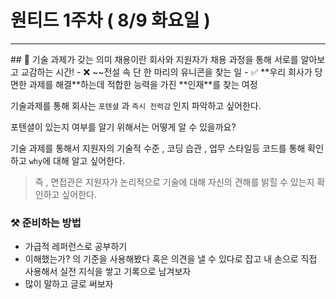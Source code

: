 # 원티드 1주차 ( 8/9 화요일 )

<hr>
## 📖 기술 과제가 갖는 의미
채용이란 회사와 지원자가 채용 과정을 통해 서로를 알아보고 교감하는 시간!
- ❌ ~~전설 속 단 한 마리의 유니콘을 찾는 일
- ✅ **우리 회사가 당면한 과제를 해결**하는데 적합한 능력을 가진 **인재**를 찾는 여정

기술과제를 통해 회사는 `포텐셜` 과 `즉시 전력감` 인지 파악하고 싶어한다.

포텐셜이 있는지 여부를 알기 위해서는 어떻게 알 수 있을까요?

기술 과제를 통해서 지원자의 기술적 수준 , 코딩 습관 , 업무 스타일등 코드를 통해 확인하고 `why`에 대해 알고 싶어한다.

> 즉 , 면접관은 지원자가 논리적으로 기술에 대해 자신의 견해를 밝힐 수 있는지 확인하고 싶어한다.

### ⚒️ 준비하는 방법

- 가급적 레퍼런스로 공부하기
- 이해했는가? 의 기준을 사용해봤다 혹은 의견을 낼 수 있다로 잡고 내 손으로 직접 사용해서 실전 지식을 쌓고 기록으로 남겨보자
- 많이 말하고 글로 써보자
